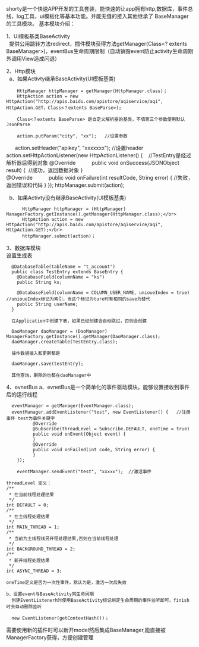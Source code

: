   shorty是一个快速APP开发的工具套装，能快速的让app拥有http,数据库，事件总线，log工具，ui模板化等基本功能。并能无缝的接入其他继承了 BaseManager 的工具模块。
  基本模块介绍：

  1、UI模板基类BaseActivity</br>
    提供公用跳转方法redirect，插件模块获得方法getManager(Class<? extents BaseManager>)，eventBus生命周期限制（自动销毁event防止activity生命周期外调用View造成闪退）
    
  2、Http模块</br>
    a、如果Activty继承BaseActivity(UI模板基类)
        
        HttpManager httpManager = getManager(HttpManager.class)；
        HttpAction action = new HttpAction("http://apis.baidu.com/apistore/aqiservice/aqi", HttpAction.GET，Class<？extents BaseParse>);
        
        Class<？extents BaseParse> 是自定义解析器的基类，不填第三个参数使用默认JsonParse
        
        action.putParam("city", "xx");   //设置参数
        action.setHeader("apikey", "xxxxxxx"); //设置header
        action.setHttpActionListener(new HttpActionListener<TestEntry>() {    //TestEntry是经过解析器后得到对象
            @Override
            public void onSuccess(JSONObject result) {  //成功，返回数据对象
            }                      
            @Override
            public void onFailure(int resultCode, String error) { //失败，返回错误和代码
            }
        });
        httpManager.submit(action);

    b、如果Activty没有继承BaseActivity(UI模板基类)</br>

          HttpManager httpManager = (HttpManager) ManagerFactory.getInstance().getManager(HttpManager.class);</br>
          HttpAction action = new HttpAction("http://apis.baidu.com/apistore/aqiservice/aqi", HttpAction.GET);</br>
          httpManager.submit(action)；

  3、数据库模块</br>
     设置生成表

      @DatabaseTable(tableName = "t_account")
      public class TestEntry extends BaseEntry {
        @DatabaseField(columnName = "ks")
        public String ks;
   
        @DatabaseField(columnName = COLUMN_USER_NAME, unioueIndex = true)  //unioueIndex标记为索引，当这个标记为ture时有相同的save为替代
        public String userName;
      }
      
      在Application中创建下表，如果已经创建会自动跳过，否则会创建

      DaoManager daoManager = (DaoManager) ManagerFactory.getInstance().getManager(DaoManager.class);
      daoManager.createTable(TestEntry.class);

      操作数据插入和更新都是
      
      daoManager.save(testEntry);
    
      其他查询，删除的也都在daoManager中

  4、evnetBus
    a、evnetBus是一个简单化的事件驱动模块，能够设置接收到事件后的运行线程

      eventManager = getManager(EventManager.class);
      eventManager.addEventListener("test", new EventListener() {   //注册事件 test为事件关键字  
              @Override
              @Subscribe(threadLevel = Subscribe.DEFAULT, oneTime = true)
              public void onEvent(Object event) {
              }
              @Override
              public void onFailed(int code, String error) {
              }
        });

        eventManager.sendEvent("test", "xxxxx");  //激活事件
        
    threadLevel 定义：
    /**
     * 在当前线程处理结果
     */
    int DEFAULT = 0;
    /**
     * 在主线程处理结果
     */
    int MAIN_THREAD = 1;
    /**
     * 当前为主线程线另开程处理结果,否则在当前线程处理
     */
    int BACKGROUND_THREAD = 2;
    /**
     * 新开线程处理结果
     */
    int ASYNC_THREAD = 3;

    oneTime定义是否为一次性事件，默认为是，激活一次后失效

    b、设置event与BaseActivity同生命周期
      创建EventListenerh时使用BaseActivity标记绑定生命周期的事件监听即可，finish时会自动删除监听

      new EventListener(getContextHash())；
   

  需要使用新的插件时可以新开model然后集成BaseManager,能直接被ManagerFactory获得，方便创建管理
